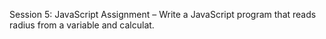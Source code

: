 Session 5: JavaScript
Assignment – Write a JavaScript program that reads radius
from a variable and calculat.